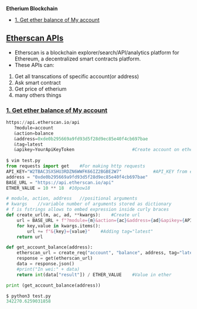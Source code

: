 **Etherium Blockchain**
- [1. Get ether balance of My account](#g1)

## [Etherscan APIs](https://docs.etherscan.io/)
- Etherscan is a blockchain explorer/search/API/analytics platform for Ethereum, a decentralized smart contracts platform.
- These APIs can:
1. Get all transcations of specific account(or address)
2. Ask smart contract
3. Get price of etherium
4. many others things

<a name=g1></a>
### [1. Get ether balance of My account](https://docs.etherscan.io/api-endpoints/accounts)
```py
https://api.etherscan.io/api  
   ?module=account
   &action=balance
   &address=0xde0b295669a9fd93d5f28d9ec85e40f4cb697bae
   &tag=latest
   &apikey=YourApiKeyToken                      #Create account on etherscan.io, and create API_KEY
   
$ vim test.py
from requests import get    #For making http requests
API_KEY="W2TBAC3SXSHU3RDZN6WWFK66IZ2BGBE2W7"            #API_KEY from etherscan.io after creating account
address = "0xde0b295669a9fd93d5f28d9ec85e40f4cb697bae"
BASE_URL = "https://api.etherscan.io/api"
ETHER_VALUE = 10 ** 18  #10pow18

# module, action, address   //positional arguments
# kwargs    //variable number of arguments stored as dictionary
# f is fstrings allows to embed expression inside curly braces
def create_url(m, ac, ad, **kwargs):    #Create url
    url = BASE_URL + f"?module={m}&action={ac}&address={ad}&apikey={API_KEY}"
    for key,value in kwargs.items():
        url += f"&{key}={value}"    #Adding tag="latest"
    return url

def get_account_balance(address):
    etherscan_url = create_req("account", "balance", address, tag="latest", x="2")
    response = get(etherscan_url)
    data = response.json()
    #print("In wei:" + data)
    return int(data["result"]) / ETHER_VALUE    #Value in ether

print (get_account_balance(address))

$ python3 test.py 
342270.6259031858
```
